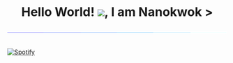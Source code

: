 <h1 align="center">Hello World! <img src="https://raw.githubusercontent.com/MartinHeinz/MartinHeinz/master/wave.gif" width="30px">, I am Nanokwok ></h1>

<p  align="center">
<img src="https://github.com/hhpr98/hhpr98/blob/main/gif/barloading.gif">
  

&nbsp; <br> [![Spotify](https://novatorem.vercel.app/api/spotify)](https://open.spotify.com/user/omnitenebris)

